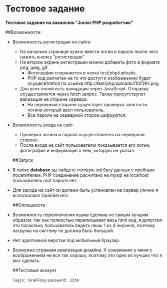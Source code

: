 # Тестовое задание

**Тестовое задание  на вакансию "Junior PHP разработчик"**

   ##Возможности:

- Возможность регистрации на сайте:
 
    + На начально странице нужно ввести логин и пароль после чего нажать кнопку "регистрация".
    + На втором экране регистрации можно добавить фото в формате png, jpeg, gif.
        + Фотография сохраняется в папку test/php/uploads.
        + PHP код расчитан на то что доступ к изображению будет осущесвтлятся по ссылке http://test/php/uploads/ЛОГИН.png
    + Для всех полей есть валидация через JavaScript. Отправка осуществляется через fetch запрос. Также присутствупет вализация на стороне сервера.
        + На серверной стороне существует проверка занятости логина который ввел пользователь.
        + Все пароли на серверной сторое шифруются.
- Возможность входа на сайт
    + Проверка логина и пароля осуществляется на серверной стороне. 
    + После входа на сайт пользователю показывается его логин, фотография и информация о нем, которую он указал.
    
   ##Запуск 
   
+ В папке **database** вы найдете готовую sql базу данных с пробным посетителем. PHP соединение расчитано на mysql на localhost пользователь root пароля нет.
+ Для захода на сайт он должен быть установлен на сервер (лично я использовал OpenServer).


   ##Оплошности

+ Возможность переключения языка сделана не самым лучшим образом, так как полностью переписывает весь html код, я допустил это поскольку пользователь видить лишь 1 из 4 экранов, поэтому нагрузка на систему не должна быть большой.
+ Нет адаптивной верстки под мобильный браузер.
+ Возможно странная реализация дизайна. К сожалению у меня с воображением не все так хорошо, поэтому это одно из лучших что я мог сделать.


   ##Тестовый аккаунт
   
  `login: GraFFony`
   `password: 1234`